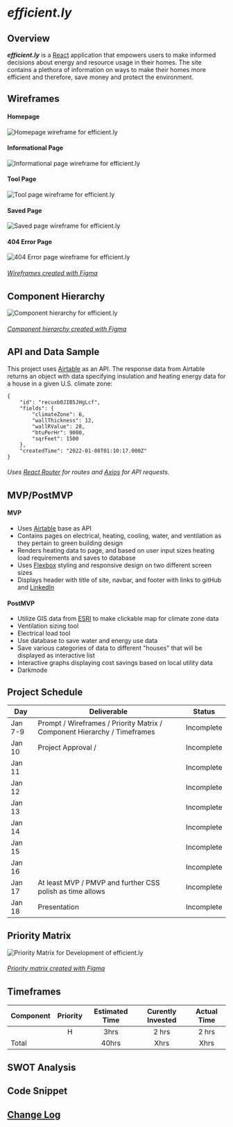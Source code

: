 # **_efficient.ly_**

## Overview

**_efficient.ly_** is a [React](https://reactjs.org/) application that empowers users to make informed decisions about energy and resource usage in their homes. The site contains a plethora of information on ways to make their homes more efficient and therefore, save money and protect the environment.

## Wireframes
#### Homepage
![Homepage wireframe for efficient.ly](./github/images/home.png)

#### Informational Page
![Informational page wireframe for efficient.ly](./github/images/info.png)

#### Tool Page
![Tool page wireframe for efficient.ly](./github/images/tool.png)

#### Saved Page
![Saved page wireframe for efficient.ly](./github/images/saved.png)

#### 404 Error Page
![404 Error page wireframe for efficient.ly](./github/images/404.png)

###### [Wireframes created with Figma](https://www.figma.com/)

## Component Hierarchy
![Component hierarchy for efficient.ly](./github/images/component_hierarchy.png)
###### [Component hierarchy created with Figma](https://www.figma.com/)

## API and Data Sample

This project uses [Airtable](https://www.airtable.com/) as an API. The response data from Airtable returns an object with data specifying insulation and heating energy data for a house in a given U.S. climate zone:

```
{
    "id": "recuxb0JIB5JHgLcf",
    "fields": {
        "climateZone": 6,
        "wallThickness": 12,
        "wallRValue": 28,
        "btuPerHr": 9000,
        "sqrFeet": 1500
    },
    "createdTime": "2022-01-08T01:10:17.000Z"
}
```
###### Uses [React Router](https://reactrouter.com/docs/en/v6) for routes and [Axios](https://axios-http.com/docs/intro) for API requests.

## MVP/PostMVP
#### MVP
- Uses [Airtable](https://www.airtable.com/) base as API
- Contains pages on electrical, heating, cooling, water, and ventilation as they pertain to green building design
- Renders heating data to page, and based on user input sizes heating load requirements and saves to database 
- Uses [Flexbox](https://css-tricks.com/snippets/css/a-guide-to-flexbox/) styling and responsive design on two different screen sizes
- Displays header with title of site, navbar, and footer with links to gitHub and [LinkedIn](www.linkedin.com/in/ndbmiller)

#### PostMVP
- Utilize GIS data from [ESRI](https://developers.arcgis.com/javascript/latest/) to make clickable map for climate zone data
- Ventilation sizing tool
- Electrical load tool
- Use database to save water and energy use data
- Save various categories of data to different "houses" that will be displayed as interactive list
- Interactive graphs displaying cost savings based on local utility data
- Darkmode

## Project Schedule

|  Day | Deliverable | Status
|---|---| ---|
|Jan 7-9| Prompt / Wireframes / Priority Matrix / Component Hierarchy / Timeframes | Incomplete
|Jan 10| Project Approval /  | Incomplete
|Jan 11|  | Incomplete
|Jan 12|  | Incomplete
|Jan 13|  | Incomplete
|Jan 14|  | Incomplete
|Jan 15|  | Incomplete
|Jan 16|  | Incomplete
|Jan 17| At least MVP / PMVP and further CSS polish as time allows | Incomplete
|Jan 18| Presentation | Incomplete

## Priority Matrix

![Priority Matrix for Development of efficient.ly]()
###### [Priority matrix created with Figma](https://www.figma.com/) 

## Timeframes

| Component | Priority  | Estimated Time    | Curently Invested | Actual Time   |
| ---       | :---:     |  :---:            | :---:         | :---:         |
| | H    | 3hrs              | 2 hrs         | 2 hrs         |
| Total     |           | 40hrs             | Xhrs          | Xhrs        |

## SWOT Analysis

## Code Snippet

## [Change Log](https://github.com/nickdbmiller/efficient.ly/commits/main)
